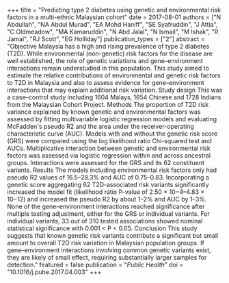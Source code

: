 +++
title = "Predicting type 2 diabetes using genetic and environmental risk factors in a multi-ethnic Malaysian cohort"
date = 2017-08-01
authors = ["N Abdullah", "NA Abdul Murad", "EA Mohd Haniff", "SE Syafruddin", "J Attia", "C Oldmeadow", "MA Kamaruddin", "N Abd Jalal", "N Ismail", "M Ishak", "R Jamal", "RJ Scott", "EG Holliday"]
publication_types = ["2"]
abstract = "Objective Malaysia has a high and rising prevalence of type 2 diabetes (T2D). While environmental (non-genetic) risk factors for the disease are well established, the role of genetic variations and gene–environment interactions remain understudied in this population. This study aimed to estimate the relative contributions of environmental and genetic risk factors to T2D in Malaysia and also to assess evidence for gene–environment interactions that may explain additional risk variation. Study design This was a case–control study including 1604 Malays, 1654 Chinese and 1728 Indians from the Malaysian Cohort Project. Methods The proportion of T2D risk variance explained by known genetic and environmental factors was assessed by fitting multivariable logistic regression models and evaluating McFadden's pseudo R2 and the area under the receiver-operating characteristic curve (AUC). Models with and without the genetic risk score (GRS) were compared using the log likelihood ratio Chi-squared test and AUCs. Multiplicative interaction between genetic and environmental risk factors was assessed via logistic regression within and across ancestral groups. Interactions were assessed for the GRS and its 62 constituent variants. Results The models including environmental risk factors only had pseudo R2 values of 16.5–28.3% and AUC of 0.75–0.83. Incorporating a genetic score aggregating 62 T2D-associated risk variants significantly increased the model fit (likelihood ratio P-value of 2.50 × 10−4–4.83 × 10−12) and increased the pseudo R2 by about 1–2% and AUC by 1–3%. None of the gene–environment interactions reached significance after multiple testing adjustment, either for the GRS or individual variants. For individual variants, 33 out of 310 tested associations showed nominal statistical significance with 0.001 < P < 0.05. Conclusion This study suggests that known genetic risk variants contribute a significant but small amount to overall T2D risk variation in Malaysian population groups. If gene–environment interactions involving common genetic variants exist, they are likely of small effect, requiring substantially larger samples for detection."
featured = false
publication = "*Public Health*"
doi = "10.1016/j.puhe.2017.04.003"
+++

